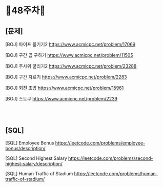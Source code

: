 # 📌48주차📌
## [문제]
[BOJ] 파이프 옮기기2
https://www.acmicpc.net/problem/17069

[BOJ] 구간 곱 구하기
https://www.acmicpc.net/problem/11505

[BOJ] 주사위 굴리기2
https://www.acmicpc.net/problem/23288

[BOJ] 구간 자르기
https://www.acmicpc.net/problem/2283

[BOJ] 회전 초밥
https://www.acmicpc.net/problem/15961

[BOJ] 스도쿠
https://www.acmicpc.net/problem/2239

</br></br>

## [SQL]
[SQL] Employee Bonus
https://leetcode.com/problems/employee-bonus/description/

[SQL] Second Highest Salary
https://leetcode.com/problems/second-highest-salary/description/

[SQL] Human Traffic of Stadium
https://leetcode.com/problems/human-traffic-of-stadium/